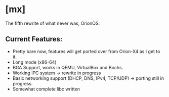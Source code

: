 # [mx] #

The fifth rewrite of what never was, OrionOS.



## Current Features: ##

- Pretty bare now, features will get ported over from Orion-X4 as I get to it.
- Long mode (x86-64)
- BGA Support, works in QEMU, VirtualBox and Bochs.
- Working IPC system						-> rewrite in progress
- Basic networking support (DHCP, DNS, IPv4, TCP/UDP)	-> porting still in progress.
- Somewhat complete libc written




